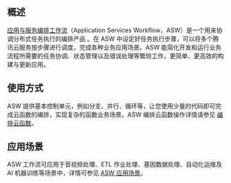 ## 概述

[应用与服务编排工作流](https://cloud.tencent.com/product/asw)（Application Services Workflow，ASW）是一个用来协调分布式任务执行的编排产品 。在 ASW 中设定好任务执行步骤，可以将多个腾讯云服务按步骤进行调度，完成各种业务应用场景。ASW 能简化开发和运行业务流程所需要的任务协调、状态管理以及错误处理等繁琐工作，更简单、更高效的构建与更新应用。 

## 使用方式
ASW 提供基本控制单元，例如分支、并行、循环等，让您使用少量的代码即可完成云函数的编排，实现复杂的函数业务场景。ASW 编排云函数操作详情请参见 [编排云函数](https://cloud.tencent.com/document/product/1272/55014)。

## 应用场景
ASW 工作流可应用于音视频处理、ETL 作业处理、基因数据处理、自动化运维及 AI 机器训练等场景中，详情可参见 [ASW 应用场景](https://cloud.tencent.com/document/product/1272/46326)。
